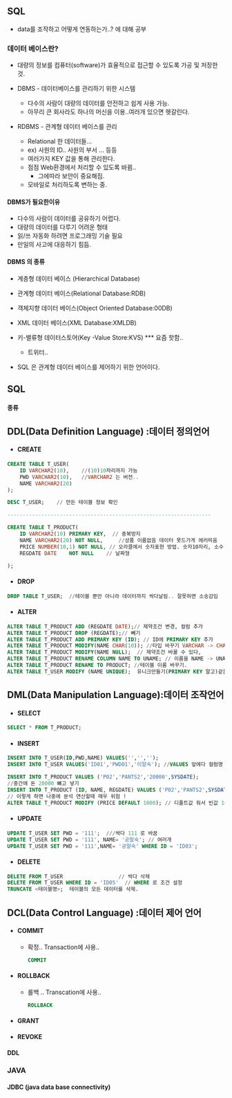 ## SQL

- data를 조작하고 어떻게 연동하는가..?  에 대해 공부



### 데이터 베이스란?

- 대량의 정보를 컴퓨터(software)가 효율적으로 접근할 수 있도록 가공 및 저장한 것.
- DBMS - 데이터베이스를 관리하기 위한 시스템
  - 다수의 사람이 대량의 데이터를 안전하고 쉽게 사용 가능.
  - 아무리 큰 회사라도 하나의 머신을 이용..여러개 있으면 헷갈린다.

- RDBMS - 관계형 데이터 베이스를 관리
  - Relational 한 데이터들... 
  - ex) 사원의 ID..  사원의 부서 ... 등등 
  - 여러가지 KEY 값을 통해 관리한다.
  - 점점 Web환경에서 처리할 수 있도록 바뀜..
    - 그에따라 보안이 중요해짐.
  - 모바일로 처리하도록 변하는 중.



#### DBMS가 필요한이유

- 다수의 사람이 데이터를 공유하기 어렵다.
- 대량의 데이터를 다루기 어려운 형태
- 읽/쓰 자동화 하려면 프로그래밍 기술 필요
- 만일의 사고에 대응하기 힘듬.

#### DBMS 의 종류

- 계층형 데이터 베이스 (Hierarchical Database)
- 관계형 데이터 베이스(Relational Database:RDB)
- 객체지향 데이터 베이스(Object Oriented Database:00DB)
- XML 데이터 베이스(XML Database:XMLDB)

- 키-밸류형 데이터스토어(Key -Value Store:KVS) *** 요즘 핫함..
  - 트위터.. 

- SQL 은 관계형 데이터 베이스를 제어하기 위한 언어이다.



## SQL 

#### 종류

## DDL(Data Definition Language) :데이터 정의언어

- #### CREATE

``` SQL
CREATE TABLE T_USER(
	ID VARCHAR2(10),    //(10)10자리까지 가능
    PWD VARCHAR2(10),	//VARCHAR2 는 버전..
    NAME VARCHAR2(20)
);

DESC T_USER; 	// 만든 테이블 정보 확인 

------------------------------------------------------------------

CREATE TABLE T_PRODUCT(
	ID VARCHAR2(10) PRIMARY KEY,  // 중복방지
    NAME VARCHAR2(20) NOT NULL,		//상품 이름없음 데이터 못드가게 에러띄움
    PRICE NUMBER(10,1) NOT NULL, // 오라클에서 숫자표현 방법. 숫자10자리, 소수 1째자리
    REGDATE DATE	NOT NULL	// 날짜형

);
```

- #### DROP

``` sQL
DROP TABLE T_USER; 	//테이블 뿐만 아니라 데이터까지 싹다날림.. 잘못하면 소송감임 
```



- #### ALTER

``` SQL
ALTER TABLE T_PRODUCT ADD (REGDATE DATE);// 제약조건 변경, 컬럼 추가
ALTER TABLE T_PRODUCT DROP (REGDATE);// 빼기
ALTER TABLE T_PRODUCT ADD PRIMARY KEY (ID); // ID에 PRIMARY KEY 추가
ALTER TABLE T_PRODUCT MODIFY(NAME CHAR(10)); //타입 바꾸기 VARCHAR -> CHAR
ALTER TABLE T_PRODUCT MODIFY(NAME NULL);  // 제약조건 바꿀 수 있다,
ALTER TABLE T_PRODUCT RENAME COLUMN NAME TO UNAME; // 이름을 NAME -> UNAME 으로 바꾸기
ALTER TABLE T_PRODUCT RENAME TO PRODUCT; //테이블 이름 바꾸기.
ALTER TABLE T_USER MODIFY (NAME UNIQUE);  유니크만들기(PRIMARY KEY 말고)같은이름 불가
```





## DML(Data Manipulation Language):데이터 조작언어

- #### SELECT

``` SQL
SELECT * FROM T_PRODUCT;
```



- #### INSERT

``` SQL
INSERT INTO T_USER(ID,PWD,NAME) VALUES('','','');
INSERT INTO T_USER VALUES('ID01','PWD01','이말숙'); //VALUES 앞에다 컬럼명 안써도 됨

INSERT INTO T_PRODUCT VALUES ('P02','PANTS2','20000',SYSDATE);
//중간에 돈 20000 뺴고 넣기
INSERT INTO T_PRODUCT (ID, NAME, REGDATE) VALUES ('P02','PANTS2',SYSDATE); 
// 이렇게 하면 나중에 분석 연산할때 매우 위험 !
ALTER TABLE T_PRODUCT MODIFY (PRICE DEFAULT 1000); // 디폴트값 줘서 빈값 10000 수렴.

```

- #### UPDATE

``` SQL
UPDATE T_USER SET PWD = '111';  ///싹다 111 로 바꿈
UPDATE T_USER SET PWD = '111', NAME= '공말숙'; // 여러개
UPDATE T_USER SET PWD = '111',NAME= '공말숙' WHERE ID = 'ID03';
```

- #### DELETE

``` SQL
DELETE FROM T_USER					// 싹다 삭제
DELETE FROM T_USER WHERE ID = 'ID05'  // WHERE 로 조건 설정
TRUNCATE <테이블명>;  테이블의 모든 데이터를 삭제.
```



## DCL(Data Control Language) :데이터 제어 언어

- #### COMMIT 

  - 확정.. Transaction에 사용..

    ```SQL
    COMMIT
    ```

    

- #### ROLLBACK

  - 롤백 .. Transcation에 사용..

    ``` SQL
    ROLLBACK
    ```

    

- #### GRANT

- #### REVOKE

  



#### DDL 



### JAVA

#### JDBC (java data base connectivity)